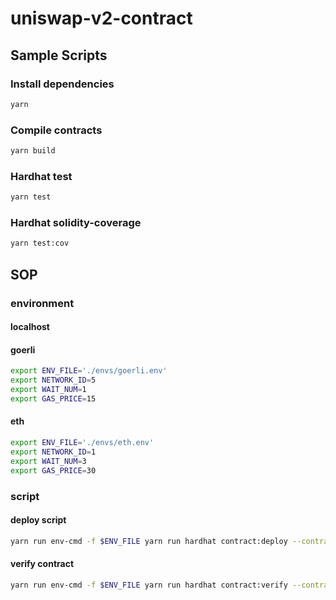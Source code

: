 # uniswap-v2-contract

## Sample Scripts
### Install dependencies
```bash
yarn
```

### Compile contracts
```bash
yarn build
```

### Hardhat test
```bash
yarn test 
```

### Hardhat solidity-coverage
```bash
yarn test:cov
```

## SOP
### environment
#### localhost 

#### goerli
``` bash
export ENV_FILE='./envs/goerli.env'
export NETWORK_ID=5
export WAIT_NUM=1
export GAS_PRICE=15
```

#### eth
``` bash
export ENV_FILE='./envs/eth.env'
export NETWORK_ID=1
export WAIT_NUM=3
export GAS_PRICE=30
```

### script

#### deploy script
```bash
yarn run env-cmd -f $ENV_FILE yarn run hardhat contract:deploy --contract YEN --gas-price $GAS_PRICE --args [] --network $NETWORK_ID --wait-num $WAIT_NUM
```

#### verify contract
```bash
yarn run env-cmd -f $ENV_FILE yarn run hardhat contract:verify --contract YEN --network $NETWORK_ID --args []
```